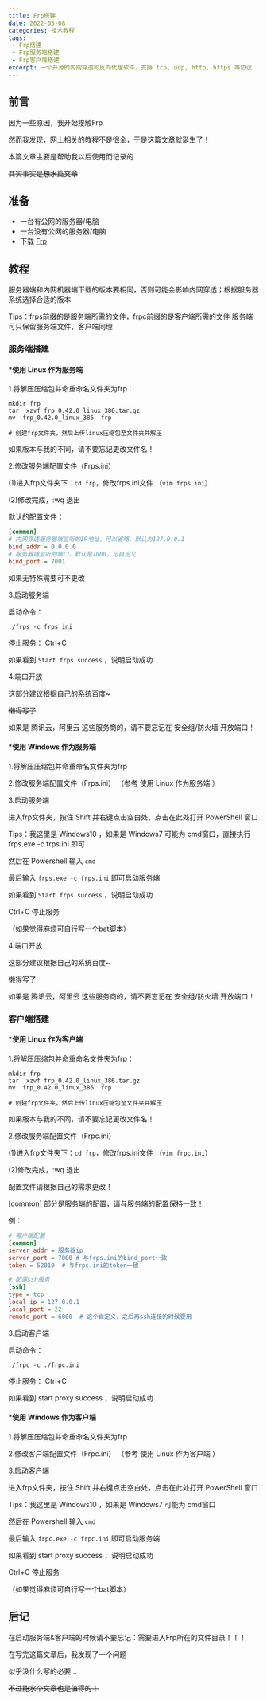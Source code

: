 ```yaml
---
title: Frp搭建
date: 2022-05-08
categories: 技术教程
tags: 
 - Frp搭建
 - Frp服务端搭建
 - Frp客户端搭建
excerpt: 一个开源的内网穿透和反向代理软件，支持 tcp, udp, http, https 等协议
---
```

## 前言
因为一些原因，我开始接触Frp

然而我发现，网上相关的教程不是很全，于是这篇文章就诞生了！

本篇文章主要是帮助我以后使用而记录的

~~其实事实是想水篇文章~~



## 准备
- 一台有公网的服务器/电脑
- 一台没有公网的服务器/电脑
- 下载 [Frp](https://github.com/fatedier/frp/releases)




## 教程
服务器端和内网机器端下载的版本要相同，否则可能会影响内网穿透；根据服务器系统选择合适的版本

Tips：frps前缀的是服务端所需的文件，frpc前缀的是客户端所需的文件
服务端可只保留服务端文件，客户端同理




### 服务端搭建

#### *使用 Linux 作为服务端
1.将解压压缩包并命重命名文件夹为frp：
```Shell
mkdir frp
tar  xzvf frp_0.42.0_linux_386.tar.gz
mv  frp_0.42.0_linux_386  frp

# 创建frp文件夹，然后上传linux压缩包至文件夹并解压
```
如果版本与我的不同，请不要忘记更改文件名！



2.修改服务端配置文件（Frps.ini）

(1)进入frp文件夹下：`cd frp`，修改frps.ini文件 （`vim frps.ini`）

(2)修改完成，:wq 退出

默认的配置文件：
```ini
[common]
# 内网穿透服务器端监听的IP地址，可以省略，默认为127.0.0.1
bind_addr = 0.0.0.0
# 服务器端监听的端口，默认是7000，可自定义
bind_port = 7001
```
如果无特殊需要可不更改


3.启动服务端

启动命令：
```Shell
./frps -c frps.ini
```

停止服务：
Ctrl+C

如果看到 `Start frps success` ，说明启动成功


4.端口开放

这部分建议根据自己的系统百度~

~~懒得写了~~

如果是 腾讯云，阿里云 这些服务商的，请不要忘记在 安全组/防火墙 开放端口！


#### *使用 Windows 作为服务端
1.将解压压缩包并命重命名文件夹为frp

2.修改服务端配置文件（Frps.ini）
（参考 使用 Linux 作为服务端 ）

3.启动服务端

进入frp文件夹，按住 Shift 并右键点击空白处，点击在此处打开 PowerShell 窗口

Tips：我这里是 Windows10 ，如果是 Windows7 可能为 cmd窗口，直接执行 frps.exe -c frps.ini 即可

然后在 Powershell 输入 `cmd` 

最后输入 `frps.exe -c frps.ini` 即可启动服务端

如果看到 `Start frps success` ，说明启动成功

Ctrl+C 停止服务

（如果觉得麻烦可自行写一个bat脚本）

4.端口开放

这部分建议根据自己的系统百度~

~~懒得写了~~

如果是 腾讯云，阿里云 这些服务商的，请不要忘记在 安全组/防火墙 开放端口！




### 客户端搭建

#### *使用 Linux 作为客户端
1.将解压压缩包并命重命名文件夹为frp：
```Shell
mkdir frp
tar  xzvf frp_0.42.0_linux_386.tar.gz
mv  frp_0.42.0_linux_386  frp

# 创建frp文件夹，然后上传linux压缩包至文件夹并解压
```
如果版本与我的不同，请不要忘记更改文件名！


2.修改服务端配置文件（Frpc.ini）

(1)进入frp文件夹下：`cd frp`，修改frps.ini文件 （`vim frpc.ini`）

(2)修改完成，:wq 退出

配置文件请根据自己的需求更改！

 [common] 部分是服务端的配置，请与服务端的配置保持一致！

例：
```ini
# 客户端配置
[common]
server_addr = 服务器ip
server_port = 7000 # 与frps.ini的bind_port一致
token = 52010  # 与frps.ini的token一致

# 配置ssh服务
[ssh]
type = tcp
local_ip = 127.0.0.1
local_port = 22
remote_port = 6000  # 这个自定义，之后再ssh连接的时候要用
```


3.启动客户端

启动命令：
```Shell
./frpc -c ./frpc.ini
```

停止服务：
Ctrl+C

如果看到 start proxy success ，说明启动成功



#### *使用 Windows 作为客户端
1.将解压压缩包并命重命名文件夹为frp

2.修改客户端配置文件（Frpc.ini）
（参考 使用 Linux 作为客户端 ）

3.启动客户端

进入frp文件夹，按住 Shift 并右键点击空白处，点击在此处打开 PowerShell 窗口

Tips：我这里是 Windows10 ，如果是 Windows7 可能为 cmd窗口

然后在 Powershell 输入 `cmd` 

最后输入 `frpc.exe -c frpc.ini` 即可启动服务端

如果看到    start proxy success ，说明启动成功

Ctrl+C 停止服务

（如果觉得麻烦可自行写一个bat脚本）




## 后记
在启动服务端&客户端的时候请不要忘记：需要进入Frp所在的文件目录！！！

在写完这篇文章后，我发现了一个问题

似乎没什么写的必要...

~~不过能水个文章也是值得的！~~